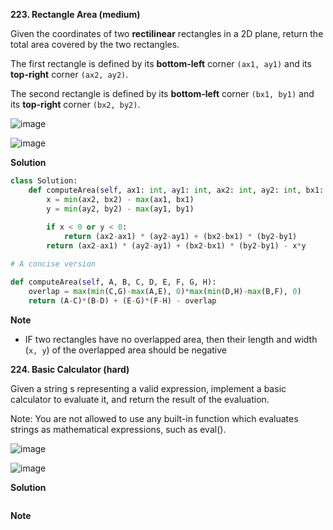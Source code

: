 **223. Rectangle Area (medium)**

Given the coordinates of two **rectilinear** rectangles in a 2D plane, return the total area covered by the two rectangles.

The first rectangle is defined by its **bottom-left** corner `(ax1, ay1)` and its **top-right** corner `(ax2, ay2)`.

The second rectangle is defined by its **bottom-left** corner `(bx1, by1)` and its **top-right** corner `(bx2, by2)`.

![image](https://user-images.githubusercontent.com/51500878/137381557-d7077718-23b3-4cec-8606-f6785e6f7fe7.png)

![image](https://user-images.githubusercontent.com/51500878/137381574-02b5af59-d255-4382-8f1c-9ef77d950661.png)


**Solution**

```python
class Solution:
    def computeArea(self, ax1: int, ay1: int, ax2: int, ay2: int, bx1: int, by1: int, bx2: int, by2: int) -> int:
        x = min(ax2, bx2) - max(ax1, bx1)
        y = min(ay2, by2) - max(ay1, by1)
        
        if x < 0 or y < 0:
            return (ax2-ax1) * (ay2-ay1) + (bx2-bx1) * (by2-by1)
        return (ax2-ax1) * (ay2-ay1) + (bx2-bx1) * (by2-by1) - x*y
```

```python
# A concise version

def computeArea(self, A, B, C, D, E, F, G, H):
    overlap = max(min(C,G)-max(A,E), 0)*max(min(D,H)-max(B,F), 0)
    return (A-C)*(B-D) + (E-G)*(F-H) - overlap
```    

**Note**

- IF two rectangles have no overlapped area, then their length and width (`x, y`) of the overlapped area should be negative


**224. Basic Calculator (hard)**

Given a string s representing a valid expression, implement a basic calculator to evaluate it, and return the result of the evaluation.

Note: You are not allowed to use any built-in function which evaluates strings as mathematical expressions, such as eval().

![image](https://user-images.githubusercontent.com/51500878/137387657-22bcb5ee-2ffd-47b0-8016-62a1d5bea35c.png)

![image](https://user-images.githubusercontent.com/51500878/137387699-4e27bfc2-4004-4b7b-92ef-f64559723be6.png)

**Solution**

```python


```

**Note**









